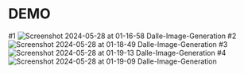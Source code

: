 # DEMO
#1
![Screenshot 2024-05-28 at 01-16-58 Dalle-Image-Generation](https://github.com/Ebrahim-a/Imagi-Gen/assets/157329832/d0309ff6-8e8e-4821-b3b4-e9aa2a5b9081)
#2
![Screenshot 2024-05-28 at 01-18-49 Dalle-Image-Generation](https://github.com/Ebrahim-a/Imagi-Gen/assets/157329832/8d8e1a8a-9a1f-4291-a395-7851d23a6147)
#3
![Screenshot 2024-05-28 at 01-19-13 Dalle-Image-Generation](https://github.com/Ebrahim-a/Imagi-Gen/assets/157329832/cbad357c-1ba8-42c5-9659-6d56a69a7c7a)
#4
![Screenshot 2024-05-28 at 01-19-09 Dalle-Image-Generation](https://github.com/Ebrahim-a/Imagi-Gen/assets/157329832/032daf0c-3000-4543-bf89-95880b241999)

